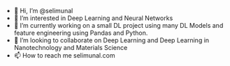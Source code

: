 - 👋 Hi, I’m @selimunal
- 👀 I’m interested in Deep Learning and Neural Networks
- 🌱 I’m currently working on a small DL project using many DL Models and feature engineering using Pandas and Python.
- 💞️ I’m looking to collaborate on Deep Learning and Deep Learning in Nanotechnology and Materials Science
- 📫 How to reach me selimunal.com

<!---
selimunal/selimunal is a ✨ special ✨ repository because its `README.md` (this file) appears on your GitHub profile.
You can click the Preview link to take a look at your changes.
--->
